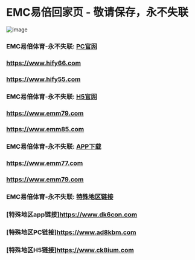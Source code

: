 # EMC易倍回家页 - 敬请保存，永不失联
![image](https://github.com/emc00123/emc00123/assets/161131716/7c9a2641-80ea-4bcf-9aa9-06c69f78449d)


### EMC易倍体育-永不失联:  [PC官网](https://www.jnsk10.com)
### <https://www.hify66.com>
### <https://www.hify55.com>
### EMC易倍体育-永不失联:  [H5官网](https://www.tx6dj.com)
### <https://www.emm79.com>
### <https://www.emm85.com>
### EMC易倍体育-永不失联:  [APP下载](https://cok017.com)
### <https://www.emm77.com>
### <https://www.emm79.com>
### EMC易倍体育-永不失联:  [特殊地区链接](https://www.ad8kbm.com)
### [特殊地区app链接]<https://www.dk6con.com>
### [特殊地区PC链接]<https://www.ad8kbm.com>
### [特殊地区H5链接]<https://www.ck8ium.com>
<!--
**emc10008/emc10008** is a ✨ _special_ ✨ repository because its `README.md` (this file) appears on your GitHub profile.

Here are some ideas to get you started:

- 🔭 I’m currently working on ...
- 🌱 I’m currently learning ...
- 👯 I’m looking to collaborate on ...
- 🤔 I’m looking for help with ...
- 💬 Ask me about ...
- 📫 How to reach me: ...
- 😄 Pronouns: ...
- ⚡ Fun fact: ...
-->
